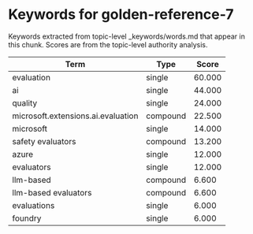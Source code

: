 # Keywords for golden-reference-7

Keywords extracted from topic-level _keywords/words.md that appear in this chunk.
Scores are from the topic-level authority analysis.

| Term | Type | Score |
|------|------|-------|
| evaluation | single | 60.000 |
| ai | single | 44.000 |
| quality | single | 24.000 |
| microsoft.extensions.ai.evaluation | compound | 22.500 |
| microsoft | single | 14.000 |
| safety evaluators | compound | 13.200 |
| azure | single | 12.000 |
| evaluators | single | 12.000 |
| llm-based | compound | 6.600 |
| llm-based evaluators | compound | 6.600 |
| evaluations | single | 6.000 |
| foundry | single | 6.000 |

